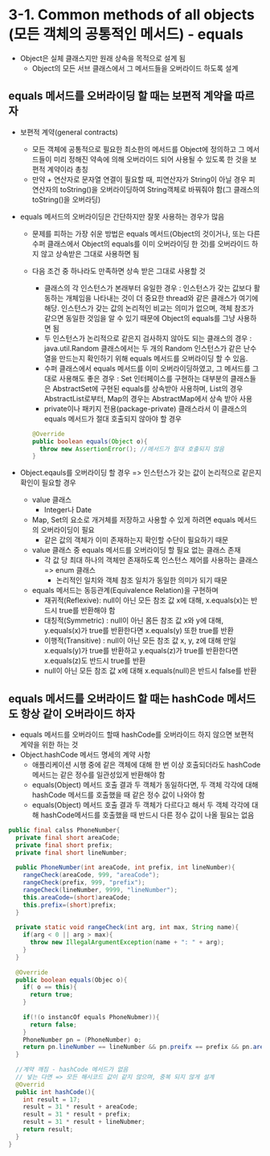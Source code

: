 # 3-1. Common methods of all objects (모든 객체의 공통적인 메서드) - equals

- Object은 실체 클래스지만 원래 상속을 목적으로 설계 됨
  - Object의 모든 서브 클래스에서 그 메서드들을 오버라이드 하도록 설계

## equals 메서드를 오버라이딩 할 때는 보편적 계약을 따르자

- 보편적 계약(general contracts)

  - 모든 객체에 공통적으로 필요한 최소한의 메서드를 Object에 정의하고 그 메서드들이 미리 정해진 약속에 의해 오버라이드 되어 사용될 수 있도록 한 것을 보편적 계약이라 총칭
  - 만약 + 연산자로 문자열 연결이 필요할 때, 피연산자가 String이 아닐 경우 피연산자의 toString()을 오버라이딩하여 String객체로 바꿔줘야 함(그 클래스의 toString()을 오버라딩)

- equals 메서드의 오버라이딩은 간단하지만 잘못 사용하는 경우가 많음

  - 문제를 피하는 가장 쉬운 방법은 equals 메서드(Object의 것이거나, 또는 다른 수퍼 클래스에서 Object의 equals를 이미 오버라이딩 한 것)를 오버라이드 하지 않고 상속받은 그대로 사용하면 됨

  - 다음 조건 중 하나라도 만족하면 상속 받은 그대로 사용할 것

    - 클래스의 각 인스턴스가 본래부터 유일한 경우 : 인스턴스가 갖는 값보다 활동하는 개체임을 나타내는 것이 더 중요한 thread와 같은 클래스가 여기에 해당. 인스턴스가 갖는 값의 논리적인 비교는 의미가 없으며, 객체 참조가 같으면 동일한 것임을 알 수 있기 때문에 Object의 equals를 그냥 사용하면 됨
    - 두 인스턴스가 논리적으로 같은지 검사하지 않아도 되는 클래스의 경우 : java.util.Random 클래스에서는 두 개의 Random 인스턴스가 같은 난수열을 만드는지 확인하기 위해 equals 메서드를 오버라이딩 할 수 있음. 
    - 수퍼 클래스에서 equals 메서드를 이미 오버라이딩하였고, 그 메서드를 그대로 사용해도 좋은 경우 : Set 인터페이스를 구현하는 대부분의 클래스들은 AbstractSet에 구현된 equals를 상속받아 사용하며, List의 경우 AbstractList로부터, Map의 경우는 AbstractMap에서 상속 받아 사용
    - private이나 패키지 전용(package-private) 클래스라서 이 클래스의 equals 메서드가 절대 호출되지 않아야 할 경우

    ```java
    @Override
    public boolean equals(Object o){
      throw new AssertionError(); //메서드가 절대 호출되지 않음
    }
    ```

- Object.eqauls를 오버라이딩 할 경우 => 인스턴스가 갖는 값이 논리적으로 같은지 확인이 필요할 경우

  - value 클래스
    - Integer나 Date
  - Map, Set의 요소로 개거체를 저장하고 사용할 수 있게 하려면 equals 메서드의 오버라이딩이 필요
    - 같은 값의 객체가 이미 존재하는지 확인할 수단이 필요하기 때문
  - value 클래스 중 equals 메서드를 오버라이딩 할 필요 없는 클래스 존재
    - 각 값 당 최대 하나의 객체만 존재하도록 인스턴스 제어를 사용하는 클래스 => enum 클래스
      - 논리적인 일치와 객체 참조 일치가 동일한 의미가 되기 때문
  - equals 메서드는 동등관계(Equivalence Relation)을 구현하며 
    - 재귀적(Reflexive): null이 아닌 모든 참조 값 x에 대해, x.equals(x)는 반드시 true를 반환해야 함
    - 대칭적(Symmetric) : null이 아닌 몸든 참조 값 x와 y에 대해, y.equals(x)가 true를 반환한다면 x.equals(y) 또한 true를 반환
    - 이행적(Transitive) : null이 아닌 모든 참조 값 x, y, z에 대해 만일 x.equals(y)가 true를 반환하고 y.equals(z)가 true를 반환한다면 x.equals(z)도 반드시 true를 반환
    - null이 아닌 모든 참조 값 x에 대해 x.equals(null)은 반드시 false를 반환 

## equals 메서드를 오버라이드 할 때는 hashCode 메서드도 항상 같이 오버라이드 하자

- equals 메서드를 오버라이드 할때 hashCode를 오버라이드 하지 않으면 보편적 계약을 위한 하는 것
- Object.hashCode 메서드 명세의 계약 사항
  - 애플리케이션 시행 중에 같은 객체에 대해 한 번 이상 호출되더라도 hashCode 메서드는 같은 정수를 일관성있게 반환해야 함
  - equals(Object) 메서드 호출 결과 두 객체가 동일하다면, 두 객체 각각에 대해 hashCode 메서드를 호출했을 때 같은 정수 값이 나와야 함
  - equals(Object) 메서드 호출 결과 두 객체가 다르다고 해서 두 객체 각각에 대해 hashCode메서드를 호출했을 때 반드시 다른 정수 값이 나올 필요는 없음

```java
public final calss PhoneNumber{
  private final short areaCode;
  private final short prefix;
  private final short lineNumber;
  
  public PhoneNumber(int areaCode, int prefix, int lineNumber){
    rangeCheck(areaCode, 999, "areaCode");
    rangeCheck(prefix, 999, "prefix");
    rangeCheck(lineNumber, 9999, "lineNumber");
    this.areaCode=(short)areaCode;
    this.prefix=(short)prefix;
  }
  
  private static void rangeCheck(int arg, int max, String name){
    if(arg < 0 || arg > max){
      throw new IllegalArgumentException(name + ": " + arg);
    }
  }
  
  @Override
  public boolean equals(Objec o){
    if( o == this){
      return true;
    }
    
    if(!(o instancOf equals PhoneNubmer)){
      return false;
    }
    PhoneNumber pn = (PhoneNumber) o;
    return pn.lineNumber == lineNumber && pn.preifx == prefix && pn.areaCode == areaCode;
  }
  
  //계약 깨짐 - hashCode 메서드가 없음
  // 넣는 다면 => 모든 해시코드 값이 같지 않으며, 중복 되지 않게 설계
  @Overrid 
  public int hashCode(){
  	int result = 17;
    result = 31 * result + areaCode;
    result = 31 * result + prefix;
    result = 31 * result + lineNubmer;
    return result;
  }
}
```

